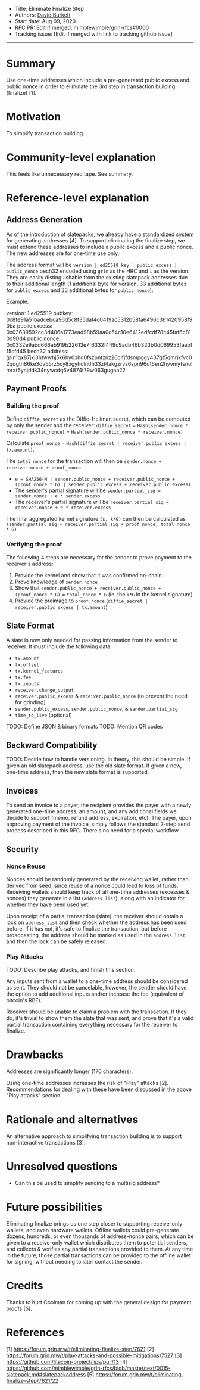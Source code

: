 
- Title: Eliminate Finalize Step
- Authors: [David Burkett](mailto:davidburkett38@gmail.com)
- Start date: Aug 09, 2020
- RFC PR: Edit if merged: [mimblewimble/grin-rfcs#0000](https://github.com/mimblewimble/grin-rfcs/pull/0000) 
- Tracking issue: [Edit if merged with link to tracking github issue]

---

# Summary
[summary]: #summary

Use one-time addresses which include a pre-generated public excess and public nonce in order to eliminate the 3rd step in transaction building (finalize) [1].

# Motivation
[motivation]: #motivation

To simplify transaction building.

# Community-level explanation
[community-level-explanation]: #community-level-explanation

This feels like unnecessary red tape. See summary.

# Reference-level explanation
[reference-level-explanation]: #reference-level-explanation

## Address Generation

As of the introduction of slatepacks, we already have a standardized system for generating addresses [4]. To support eliminating the finalize step, we must extend these addresses to include a public excess and a public nonce. The new addresses are for one-time use only.

The address format will be `version | ed25519_key | public_excess | public_nonce` bech32 encoded using `grin` as the HRC and `1` as the version. They are easily distinguishable from the existing slatepack addresses due to their additional length (1 additional byte for version, 33 additional bytes for `public_excess` and 33 additional bytes for `public_nonce`).

Example: 

version: 1
ed25519 pubkey: 0x8fe91a51badcebca96d5c8f35daf4c0419ac5312b58fa6496c361420958f90ba
public excess: 0x03639592cc3d406a1773ead98b59aa0c54c10e6412edfcdf78c45faf6c810d90d4
public nonce: 0x0332e9abd666ab919b22613e7f6332f449c9adb46b323b0d069953faabf15cfd45
bech32 address: grin1qx87jxj3htwwhj5k6hy0xhd0fszpntznz26clfjfdsmpggy437gt5qmrjkfvc02qdgth86ke3dv65rz5cy8xgyhdln0h33zl4akgzrvs6spn96dt6en2hyvmyfsnulmrxt6ynjddk34nywcdq6v4874t79w063gugaa22

## Payment Proofs

### Building the proof

Define `diffie_secret` as the Diffie-Hellman secret, which can be computed by only the sender and the receiver:
`diffie_secret` = `Hash(sender.nonce * receiver.public_nonce)` = `Hash(sender.public_nonce * receiver.nonce)`

Calculate `proof_nonce` = `Hash(diffie_secret | receiver.public_excess | tx.amount)`.

The `total_nonce` for the transaction will then be `sender.nonce + receiver.nonce + proof_nonce`.

* `e = SHA256(M | sender.public_nonce + receiver.public_nonce + (proof_nonce * G) | sender.public_excess + receiver.public_excess)`
* The sender's partial signature will be `sender.partial_sig = sender.nonce + e * sender.excess`
* The receiver's partial signature will be `receiver.partial_sig = receiver.nonce + e * receiver.excess` 

The final aggregated kernel signature `(s, k*G)` can then be calculated as `(sender.partial_sig + receiver.partial_sig + proof_nonce, total_nonce * G)`

### Verifying the proof

The following 4 steps are necessary for the sender to prove payment to the receiver's address:

1. Provide the kernel and show that it was confirmed on-chain.
2. Prove knowledge of `sender.nonce`
3. Show that `sender.public_nonce + receiver.public_nonce + (proof_nonce * G)` = `total_nonce * G` (ie. the `k*G` in the kernel signature)
4. Provide the preimage to `proof_nonce` (`diffie_secret | receiver.public_excess | tx.amount`)

## Slate Format

A slate is now only needed for passing information from the sender to receiver. It must include the following data:

* `tx.amount`
* `tx.offset`
* `tx.kernel_features`
* `tx.fee`
* `tx.inputs`
* `receiver.change_output`
* `receiver.public_excess` & `receiver.public_nonce` (to prevent the need for grinding)
* `sender.public_excess`, `sender.public_nonce`, & `sender.partial_sig`
* `time_to_live` (optional)

TODO: Define JSON & binary formats
TODO: Mention QR codes

## Backward Compatibility

TODO: Decide how to handle versioning. In theory, this should be simple. If given an old slatepack address, use the old slate format. If given a new, one-time address, then the new slate format is supported.

## Invoices

To send an invoice to a payer, the recipient provides the payer with a newly generated one-time address, an amount, and any additional fields we decide to support (memo, refund address, expiration, etc). The payer, upon approving payment of the invoice, simply follows the standard 2-step send process described in this RFC. There's no need for a special workflow.

## Security

### Nonce Reuse

Nonces should be randomly generated by the receiving wallet, rather than derived from seed, since reuse of a nonce could lead to loss of funds. Receiving wallets should keep track of all one-time addresses (excesses & nonces) they generate in a list (`address_list`), along with an indicator for whether they have been used yet.

Upon receipt of a partial transaction (slate), the receiver should obtain a lock on `address_list` and then check whether the address has been used before. If it has not, it's safe to finalize the transaction, but before broadcasting, the address should be marked as used in the `address_list`, and then the lock can be safely released.

### Play Attacks

TODO: Describe play attacks, and finish this section.

Any inputs sent from a wallet to a one-time address should be considered as sent. They should not be cancelable, however, the sender should have the option to add additional inputs and/or increase the fee (equivalent of bitcoin's RBF).

Receiver should be unable to claim a problem with the transaction. If they do, it's trivial to show them the slate that was sent, and prove that it's a valid partial transaction containing everything necessary for the receiver to finalize.

# Drawbacks
[drawbacks]: #drawbacks

Addresses are significantly longer (170 characters).

Using one-time addresses increases the risk of "Play" attacks [2]. Recommendations for dealing with these have been discussed in the above "Play attacks" section.

# Rationale and alternatives
[rationale-and-alternatives]: #rationale-and-alternatives

An alternative approach to simplifying transaction building is to support non-interactive transactions [3].

# Unresolved questions
[unresolved-questions]: #unresolved-questions

* Can this be used to simplify sending to a multisig address?

# Future possibilities
[future-possibilities]: #future-possibilities

Eliminating finalize brings us one step closer to supporting receive-only wallets, and even hardware wallets. Offline wallets could pre-generate dozens, hundreds, or even thousands of address-nonce pairs, which can be given to a receive-only wallet which distributes them to potential senders, and collects & verifies any partial transactions provided to them. At any time in the future, those partial transactions can be provided to the offline wallet for signing, without needing to later contact the sender.

# Credits

Thanks to Kurt Coolman for coming up with the general design for payment proofs [5].

# References
[references]: #references

[1] https://forum.grin.mw/t/eliminating-finalize-step/7621
[2] https://forum.grin.mw/t/play-attacks-and-possible-mitigations/7527
[3] https://github.com/litecoin-project/lips/pull/13
[4] https://github.com/mimblewimble/grin-rfcs/blob/master/text/0015-slatepack.md#slatepackaddress
[5] https://forum.grin.mw/t/eliminating-finalize-step/7621/22